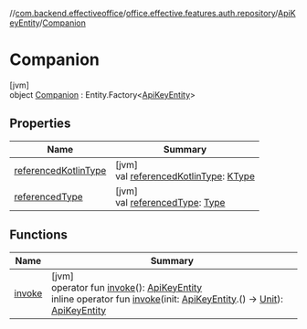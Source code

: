 //[com.backend.effectiveoffice](../../../../index.md)/[office.effective.features.auth.repository](../../index.md)/[ApiKeyEntity](../index.md)/[Companion](index.md)

# Companion

[jvm]\
object [Companion](index.md) : Entity.Factory&lt;[ApiKeyEntity](../index.md)&gt;

## Properties

| Name | Summary |
|---|---|
| [referencedKotlinType](../../../office.effective.features.workspace.repository/-workspace-zones/index.md#1580874516%2FProperties%2F-1216412040) | [jvm]<br>val [referencedKotlinType](../../../office.effective.features.workspace.repository/-workspace-zones/index.md#1580874516%2FProperties%2F-1216412040): [KType](https://kotlinlang.org/api/latest/jvm/stdlib/kotlin.reflect/-k-type/index.html) |
| [referencedType](../../../office.effective.features.workspace.repository/-workspace-zones/index.md#-1165976043%2FProperties%2F-1216412040) | [jvm]<br>val [referencedType](../../../office.effective.features.workspace.repository/-workspace-zones/index.md#-1165976043%2FProperties%2F-1216412040): [Type](https://docs.oracle.com/javase/8/docs/api/java/lang/reflect/Type.html) |

## Functions

| Name | Summary |
|---|---|
| [invoke](../../../office.effective.features.workspace.repository/-workspace-zone-entity/-companion/index.md#-1863046006%2FFunctions%2F-1216412040) | [jvm]<br>operator fun [invoke](../../../office.effective.features.workspace.repository/-workspace-zone-entity/-companion/index.md#-1863046006%2FFunctions%2F-1216412040)(): [ApiKeyEntity](../index.md)<br>inline operator fun [invoke](index.md#1015406641%2FFunctions%2F-1216412040)(init: [ApiKeyEntity](../index.md).() -&gt; [Unit](https://kotlinlang.org/api/latest/jvm/stdlib/kotlin/-unit/index.html)): [ApiKeyEntity](../index.md) |
